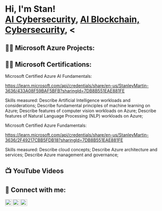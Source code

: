 <h1>Hi, I'm Stan! <br/><a href="https://github.com/CyberStan1">AI Cybersecurity</a>, <a href="https://www.linkedin.com/in/stanmartin/">AI Blockchain, Cybersecurity</a>, <

<h2>👨‍💻 Microsoft Azure Projects:</h2>

<h2>👨‍💻 Microsoft Certifications:</h2>
Microsoft Certified Azure AI Fundamentals:

https://learn.microsoft.com/api/credentials/share/en-us/StanleyMartin-3636/433A08F59BAF5BFB?sharingId=7DB8B551EAE881FE

Skills measured:
Describe Artificial Intelligence workloads and considerations;
Describe fundamental principles of machine learning on Azure;
Describe features of computer vision workloads on Azure;
Describe features of Natural Language Processing (NLP) workloads on Azure;

Microsoft Certified Azure Fundamentals: 

https://learn.microsoft.com/api/credentials/share/en-us/StanleyMartin-3636/2F49217CBB5FDB18?sharingId=7DB8B551EAE881FE

Skills measured:
Describe cloud concepts;
Describe Azure architecture and services;
Describe Azure management and governance;


<h2>📺  YouTube Videos</h2>



<h2> 🤳 Connect with me:</h2>


[<img align="left" alt="stanmartin23 | Twitter" width="22px" src="https://cdn.jsdelivr.net/npm/simple-icons@v3/icons/twitter.svg" />][twitter]
[<img align="left" alt="StanMartin | LinkedIn" width="22px" src="https://cdn.jsdelivr.net/npm/simple-icons@v3/icons/linkedin.svg" />][linkedin]
[<img align="left" alt="buyingbackmytime | Instagram" width="22px" src="https://cdn.jsdelivr.net/npm/simple-icons@v3/icons/instagram.svg" />][instagram]

[twitter]: https://twitter.com/stanmartin23

[instagram]: https://www.instagram.com/buyingbackmytime/
[linkedin]: https://linkedin.com/in/stanmartin

<!--
**CyberStan1/CyberStan1** is a ✨ _special_ ✨ repository because its `README.md` (this file) appears on your GitHub profile.

Here are some ideas to get you started:

- 🔭 I’m currently working on ...
- 🌱 I’m currently learning ...
- 👯 I’m looking to collaborate on ...
- 🤔 I’m looking for help with ...
- 💬 Ask me about ...
- 📫 How to reach me: ...
- 😄 Pronouns: ...
- ⚡ Fun fact: ...
-->
